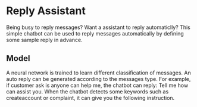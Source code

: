 # Reply Assistant 
Being busy to reply messages? Want a assistant to reply automaticlly? This simple chatbot can be used to reply messages automatically by defining some sample reply in advance. 
## Model
A neural network is trained to learn different classification of messages. An auto reply can be generated according to the messages type. For example, if customer ask is anyone can help me,
the chatbot can reply: Tell me how can assist you. When the chatbot detects some keywords such as createaccount or complaint, it can give you the following instruction. 
